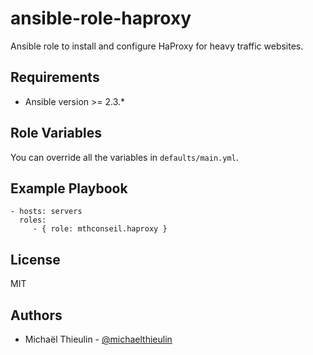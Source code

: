 # ansible-role-haproxy

Ansible role to install and configure HaProxy for heavy traffic websites.

## Requirements

* Ansible version >= 2.3.*

## Role Variables

You can override all the variables in `defaults/main.yml`.

## Example Playbook

    - hosts: servers
      roles:
         - { role: mthconseil.haproxy }

## License

MIT

## Authors

* Michaël Thieulin - [@michaelthieulin](https://twitter.com/michaelthieulin)
